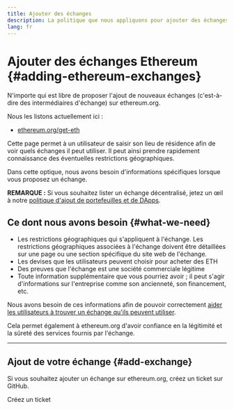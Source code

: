 ```yaml
---
title: Ajouter des échanges
description: La politique que nous appliquons pour ajouter des échanges sur ethereum.org
lang: fr
---
```


# Ajouter des échanges Ethereum {#adding-ethereum-exchanges}

N'importe qui est libre de proposer l'ajout de nouveaux échanges (c'est-à-dire des intermédiaires d'échange) sur ethereum.org.

Nous les listons actuellement ici :

- [ethereum.org/get-eth](/get-eth/)

Cette page permet à un utilisateur de saisir son lieu de résidence afin de voir quels échanges il peut utiliser. Il peut ainsi prendre rapidement connaissance des éventuelles restrictions géographiques.

Dans cette optique, nous avons besoin d'informations spécifiques lorsque vous proposez un échange.

**REMARQUE :** Si vous souhaitez lister un échange décentralisé, jetez un œil à notre [politique d'ajout de portefeuilles et de DApps](/contributing/adding-products/).

## Ce dont nous avons besoin {#what-we-need}

- Les restrictions géographiques qui s'appliquent à l'échange. Les restrictions géographiques associées à l'échange doivent être détaillées sur une page ou une section spécifique du site web de l'échange.
- Les devises que les utilisateurs peuvent choisir pour acheter des ETH
- Des preuves que l'échange est une société commerciale légitime
- Toute information supplémentaire que vous pourriez avoir ; il peut s'agir d'informations sur l'entreprise comme son ancienneté, son financement, etc.

Nous avons besoin de ces informations afin de pouvoir correctement [aider les utilisateurs à trouver un échange qu'ils peuvent utiliser](/get-eth/#country-picker).

Cela permet également à ethereum.org d'avoir confiance en la légitimité et la sûreté des services fournis par l'échange.

---

## Ajout de votre échange {#add-exchange}

Si vous souhaitez ajouter un échange sur ethereum.org, créez un ticket sur GitHub.

<ButtonLink to="https://github.com/ethereum/ethereum-org-website/issues/new?assignees=&labels=content+%3Afountain_pen%3A&template=suggest_exchange.yaml">
  Créez un ticket
</ButtonLink>
